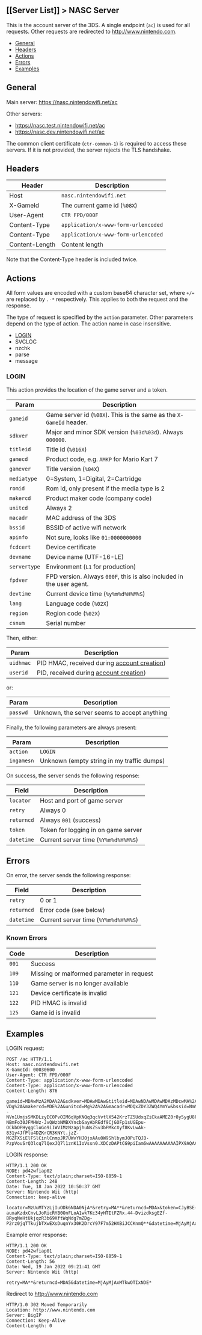 [[Server List]] > NASC Server
---

This is the account server of the 3DS. A single endpoint (`ac`) is used for all requests. Other requests are redirected to http://www.nintendo.com.

* [General](#general)
* [Headers](#headers)
* [Actions](#actions)
* [Errors](#errors)
* [Examples](#examples)

## General

Main server: https://nasc.nintendowifi.net/ac

Other servers:
* https://nasc.test.nintendowifi.net/ac
* https://nasc.dev.nintendowifi.net/ac

The common client certificate (`ctr-common-1`) is required to access these servers. If it is not provided, the server rejects the TLS handshake.

## Headers

| Header | Description |
| --- | --- |
| Host | `nasc.nintendowifi.net` |
| X-GameId | The current game id (`%08X`) |
| User-Agent | `CTR FPD/000F` |
| Content-Type | `application/x-www-form-urlencoded` |
| Content-Type | `application/x-www-form-urlencoded` |
| Content-Length | Content length |

Note that the Content-Type header is included twice.

## Actions
All form values are encoded with a custom base64 character set, where `+/=` are replaced by `.-*` respectively. This applies to both the request and the response.

The type of request is specified by the `action` parameter. Other parameters depend on the type of action. The action name in case insensitive.

* [LOGIN](#login)
* SVCLOC
* nzchk
* parse
* message

### LOGIN
This action provides the location of the game server and a token.

| Param | Description |
| --- | --- |
| `gameid` | Game server id (`%08X`). This is the same as the `X-GameId` header. |
| `sdkver` | Major and minor SDK version (`%03d%03d`). Always `000000`. |
| `titleid` | Title id (`%016X`) |
| `gamecd` | Product code, e.g. `AMKP` for Mario Kart 7 |
| `gamever` | Title version (`%04X`) |
| `mediatype` | 0=System, 1=Digital, 2=Cartridge |
| `romid` | Rom id, only present if the media type is 2 |
| `makercd` | Product maker code (company code) |
| `unitcd` | Always 2 |
| `macadr` | MAC address of the 3DS |
| `bssid` | BSSID of active wifi network |
| `apinfo` | Not sure, looks like `01:0000000000` |
| `fcdcert` | Device certificate |
| `devname` | Device name (UTF-16-LE) |
| `servertype` | Environment (`L1` for production) |
| `fpdver` | FPD version. Always `000F`, this is also included in the user agent. |
| `devtime` | Current device time (`%y%m%d%H%M%S`) |
| `lang` | Language code (`%02X`) |
| `region` | Region code (`%02X`) |
| `csnum` | Serial number |

Then, either:

| Param | Description |
| --- | --- |
| `uidhmac` | PID HMAC, received during [account creation](https://github.com/kinnay/NintendoClients/wiki/Account-Management-Protocol#27-nintendocreateaccount)) |
| `userid` | PID, received during [account creation](https://github.com/kinnay/NintendoClients/wiki/Account-Management-Protocol#27-nintendocreateaccount)) |

or:

| Param | Description |
| --- | --- |
| `passwd` | Unknown, the server seems to accept anything |

Finally, the following parameters are always present:

| Param | Description |
| --- | --- |
| `action` | `LOGIN` |
| `ingamesn` | Unknown (empty string in my traffic dumps) |

On success, the server sends the following response:

| Field | Description |
| --- | --- |
| `locator` | Host and port of game server |
| `retry` | Always 0 |
| `returncd` | Always `001` (success) |
| `token` | Token for logging in on game server |
| `datetime` | Current server time (`%Y%m%d%H%M%S`) |

## Errors
On error, the server sends the following response:

| Field | Description |
| --- | --- |
| `retry` | 0 or 1 |
| `returncd` | Error code (see below) |
| `datetime` | Current server time (`%Y%m%d%H%M%S`) |

### Known Errors
| Code | Description |
| --- | --- |
| `001` | Success |
| `109` | Missing or malformed parameter in request |
| `110` | Game server is no longer available |
| `121` | Device certificate is invalid |
| `122` | PID HMAC is invalid |
| `125` | Game id is invalid |

## Examples
LOGIN request:

```
POST /ac HTTP/1.1
Host: nasc.nintendowifi.net
X-GameId: 00030600
User-Agent: CTR FPD/000F
Content-Type: application/x-www-form-urlencoded
Content-Type: application/x-www-form-urlencoded
Content-Length: 876

gameid=MDAwMzA2MDA%2A&sdkver=MDAwMDAw&titleid=MDAwNDAwMDAwMDAzMDcwMA%2A%2A&gamecd=QU1LUA%2A%2A&gamever=MDAwMQ%2A%2A&mediatype=Mg%2A%2A&romid=KJJ3Tnsrdw0qZH0UZQX-VDg%2A&makercd=MDE%2A&unitcd=Mg%2A%2A&macadr=MDQxZDY3ZWQ4YmYw&bssid=NmM4ODUwYzJiYTdh&apinfo=MDE6MDAwMDAwMDAwMA%2A%2A&fcdcert=eGKuWyeaY08jt6Z8T9VzJKRtVk3k212--NVn1UmjsSMKDLzyEC0PvOIM6qVpKNQq3qcVvtlX542KrzTZ5UdxqZiCkaAMEZ0r8y5ygU8F-NBmFo30JFMHWz-JvQWzbNMBXYncbSayAbREdf9CjGOFp1sUGEpu-OCkbOPHyqgCloGo9iIWVIMzNzapjhuNsZSv3bPMkcXyf8KvLwAk-831y4JfPlu4DZKrCR3KNYt.jzZ-MGZFXSiElFSlCinlCnmpJR7UWvYHJOjxAAu0W9ShlbymJOPuTQJB-PzpVouSrQ3lcq7lQexJQ7l1znK1IoVssn0.XDCzDAPtCG9piIam6wAAAAAAAAAAIPX9AQAAAAA%2A&devname=aABlAGwAbABvAHcAbwByAGwAZAA%2A&servertype=TDE%2A&fpdver=MDAwRg%2A%2A&devtime=MTgwNjIzMjEwMTQ1&lang=MDM%2A&region=MDI%2A&csnum=Q0VGMTEwNTQ2OTI%2A&uidhmac=ZThhMmE5MWU%2A&userid=MTAwMDg5NDY0&action=TE9HSU4%2A&ingamesn=
```

LOGIN response:

```
HTTP/1.1 200 OK
NODE: pd42wfiap02
Content-Type: text/plain;charset=ISO-8859-1
Content-Length: 248
Date: Tue, 18 Jan 2022 10:50:37 GMT
Server: Nintendo Wii (http)
Connection: keep-alive

locator=MzUuMTYzLjIuODk6NDA0NjA*&retry=MA**&returncd=MDAx&token=CJyBSE-auxaKzdxCnvLJoRicRYB0OnFLoA1wk7Kc34yHTItFZRx.44-DvizdksgEZf-BRyqNeHtUkjqzR3b69XftWqNdg7mZDg-P2rz0jqTTkujbTXwEXsDuqnYx30K2DrcY97F7m52HXBiJCCKnmQ**&datetime=MjAyMjAxMTgxMDUwMzc*
```

Example error response:

```
HTTP/1.1 200 OK
NODE: pd42wfiap01
Content-Type: text/plain;charset=ISO-8859-1
Content-Length: 56
Date: Wed, 19 Jan 2022 09:21:41 GMT
Server: Nintendo Wii (http)

retry=MA**&returncd=MDA5&datetime=MjAyMjAxMTkwOTIxNDE*
```

Redirect to http://www.nintendo.com

```
HTTP/1.0 302 Moved Temporarily
Location: http://www.nintendo.com
Server: BigIP
Connection: Keep-Alive
Content-Length: 0
```
